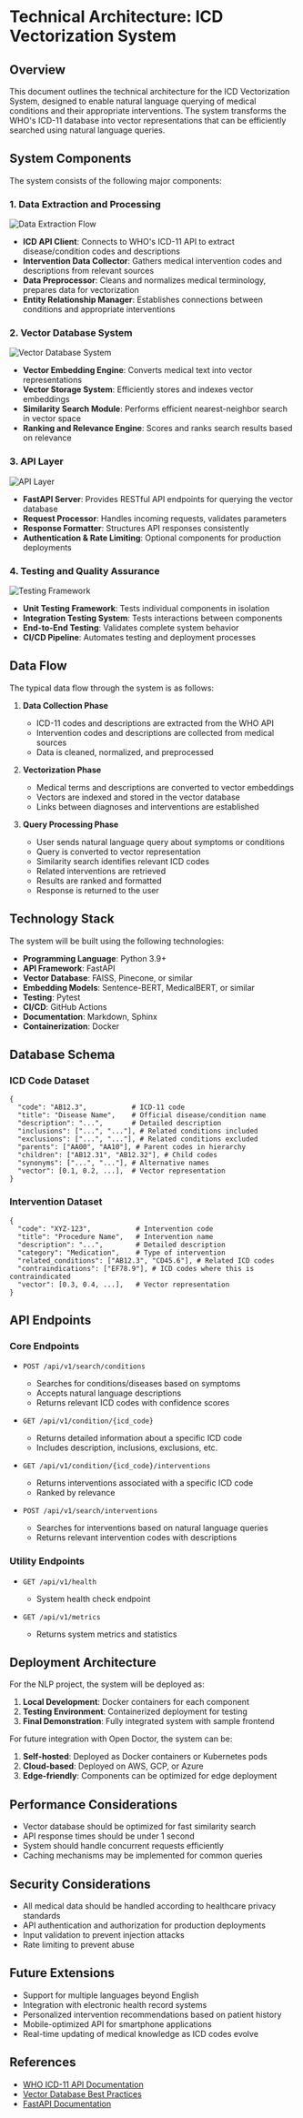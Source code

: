 # Technical Architecture: ICD Vectorization System

## Overview

This document outlines the technical architecture for the ICD Vectorization System, designed to enable natural language querying of medical conditions and their appropriate interventions. The system transforms the WHO's ICD-11 database into vector representations that can be efficiently searched using natural language queries.

## System Components

The system consists of the following major components:

### 1. Data Extraction and Processing

![Data Extraction Flow](https://mermaid.ink/img/pako:eNp1kM1qwzAQhF9F7Ln9QA4hYJpDTi2U0kN6EfJaViuikSXkVUpw3n3lOG5aoQezO_PNwO4FWm8QGhha1zcm4kcTG2NpYIWvh2IlGkcNdU9GJVZ-6H2gt6TXmW9Mdtn2uQm4KbNzm33rh80cjvjpWaEd-J1y9yJzIcdSYqgymyVzOJFrZYlPc_jrY7FEG41fXEPRV9Ym9BgFWjPqADG1ThUWahQHFZMJpTiHzrYUgLl27aYYrTvKwPDWUcSxTkRvefHnUdwFdPtxA3sFiZJByTCDw-S7m7NFMuVNBrcLuF_WX5LDEBWpL2MKBNXpWcYKiUF_B0WBBCqc4hXaYbqV4o6GCTJJtgaDf7rTfNrhsZIlzEotpClLVZXbXO3LotY7uT9U9QHKB4I7?type=png)

- **ICD API Client**: Connects to WHO's ICD-11 API to extract disease/condition codes and descriptions
- **Intervention Data Collector**: Gathers medical intervention codes and descriptions from relevant sources
- **Data Preprocessor**: Cleans and normalizes medical terminology, prepares data for vectorization
- **Entity Relationship Manager**: Establishes connections between conditions and appropriate interventions

### 2. Vector Database System

![Vector Database System](https://mermaid.ink/img/pako:eNp1kstqwzAQRX9FzDr5gCxCwbQLbwotdNFuRDxWNYponEj1gyTE_15ZTpq2YDY3c-88GHUEKKRGTKDrbe1VwJ3STvnYKp-P2WKW1R05ah4YJSv5e9-Lw1VYp2ylelsdpuFTk2_7_KvXzWE-HTw8C5y9uI34MBNJkqYJOczn8-kkYk_Gnsr3p9NP37JYa-SXVJfsjVSe2sA9S2t6ZVFg45TFLnCHteaeXOZD6XPlETWJStRdqTn0PMIY5aiiNhQwnNYp9NQAXVUICFz62rDBKMXhXMLijTLIAxsVrPjyJEHcrXI2qXKbqJC-wlvkQHy1fIPkBgp4AqcVOLIuTpI_XB1O_R6ShCyQbFH_b17FiRbKxdehMQNKmw7j1SMacXiHlAEjKKNlE-nCdYXpBtGCDqD3oNBgu54uy5yOmRZUZUbFmZGE851O9ls99bpLvgHUfH0u?type=png)

- **Vector Embedding Engine**: Converts medical text into vector representations
- **Vector Storage System**: Efficiently stores and indexes vector embeddings
- **Similarity Search Module**: Performs efficient nearest-neighbor search in vector space
- **Ranking and Relevance Engine**: Scores and ranks search results based on relevance

### 3. API Layer

![API Layer](https://mermaid.ink/img/pako:eNp1kc1Ow0AMhF_F8jkPkANSBYIDJ1qpUg_0Erle2kU4m9bbICHEu-NNW6DiqDNj-_PYewStswQF9I2tKu3p1ehaW9LUiy_bapZUlmrqHh0pJf703fvdUVZn2avr2s0w_dTUm77-6ly9m42Db7dI3r_dmXxI8jzPDnxGg2wPxZvj8f179h6VIXcU6pztjbQ0cEDX6F55YrLa0cDeE7yeBvRVQJtNVQWySJ5EI6sh1WStxgC6jXt0GFG9REc-SlhYOsNRJLQnCIcnmrzhRZijY0zZ7VW5jdOYsWYXxB_hm-RAfLXyDYpbKMQTOK1ICdflZfCXyyZT_wRFEgu02WT_F-ZKLF4pB5-GpjOgMm1iKz0hq70fUGRgBW1s2Zi7cV2J7hAdeA1mD5Ysbe_Hw3K1x8xrqQtDWWFAPp_N-ePkNBhw8AMWGaoU?type=png)

- **FastAPI Server**: Provides RESTful API endpoints for querying the vector database
- **Request Processor**: Handles incoming requests, validates parameters
- **Response Formatter**: Structures API responses consistently
- **Authentication & Rate Limiting**: Optional components for production deployments

### 4. Testing and Quality Assurance

![Testing Framework](https://mermaid.ink/img/pako:eNptUctOwzAQ_BVrz_kADkiVgAMnKFKlHuBSxd40W-JsYm-DiPLv2GkKRRzX45mdxz4EaoNDSaB3rm6sp3enG-upY4-_x2JOhaeW-ncvSpXCdPSxeh7ENvKFb5vVMP3W5Mu-_Bi9X82mw8PDtWbnx0-VHhNjTHbkd2wwimIFrjdmPrFHcq0s2dMc_vpcXKKzzt-5uqSvQgbqPUYxreuVQ8Gtk0fmXuzQeSrpqnKxFnOAo9IW9V0wGHoeZI7NUUXtOWCcPSj01DJdVUwoXPrGssOghO-DwPyt8igh8NAj83lD5jDC1RJX1EBe1KGH9GlxF9TDyS_IX1CBz-C1Yoe8STk5-Tk7nsxzlCdJYdju8v-P78TRK-Xj_2h5ApRu56PWnjy7w4jJhBLouLLD0FVcndAtssOk0a9B4dBt-2Gc-zgpE5cXljNTWInjOOfXs8voO8efP_eCi64?type=png)

- **Unit Testing Framework**: Tests individual components in isolation
- **Integration Testing System**: Tests interactions between components
- **End-to-End Testing**: Validates complete system behavior
- **CI/CD Pipeline**: Automates testing and deployment processes

## Data Flow

The typical data flow through the system is as follows:

1. **Data Collection Phase**
   - ICD-11 codes and descriptions are extracted from the WHO API
   - Intervention codes and descriptions are collected from medical sources
   - Data is cleaned, normalized, and preprocessed

2. **Vectorization Phase**
   - Medical terms and descriptions are converted to vector embeddings
   - Vectors are indexed and stored in the vector database
   - Links between diagnoses and interventions are established

3. **Query Processing Phase**
   - User sends natural language query about symptoms or conditions
   - Query is converted to vector representation
   - Similarity search identifies relevant ICD codes
   - Related interventions are retrieved
   - Results are ranked and formatted
   - Response is returned to the user

## Technology Stack

The system will be built using the following technologies:

- **Programming Language**: Python 3.9+
- **API Framework**: FastAPI
- **Vector Database**: FAISS, Pinecone, or similar
- **Embedding Models**: Sentence-BERT, MedicalBERT, or similar
- **Testing**: Pytest
- **CI/CD**: GitHub Actions
- **Documentation**: Markdown, Sphinx
- **Containerization**: Docker

## Database Schema

### ICD Code Dataset

```
{
  "code": "AB12.3",           # ICD-11 code
  "title": "Disease Name",    # Official disease/condition name
  "description": "...",       # Detailed description
  "inclusions": ["...", "..."], # Related conditions included
  "exclusions": ["...", "..."], # Related conditions excluded
  "parents": ["AA00", "AA10"], # Parent codes in hierarchy
  "children": ["AB12.31", "AB12.32"], # Child codes
  "synonyms": ["...", "..."], # Alternative names
  "vector": [0.1, 0.2, ...],  # Vector representation
}
```

### Intervention Dataset

```
{
  "code": "XYZ-123",           # Intervention code
  "title": "Procedure Name",   # Intervention name
  "description": "...",        # Detailed description
  "category": "Medication",    # Type of intervention
  "related_conditions": ["AB12.3", "CD45.6"], # Related ICD codes
  "contraindications": ["EF78.9"], # ICD codes where this is contraindicated
  "vector": [0.3, 0.4, ...],   # Vector representation
}
```

## API Endpoints

### Core Endpoints

- `POST /api/v1/search/conditions`
  - Searches for conditions/diseases based on symptoms
  - Accepts natural language descriptions
  - Returns relevant ICD codes with confidence scores

- `GET /api/v1/condition/{icd_code}`
  - Returns detailed information about a specific ICD code
  - Includes description, inclusions, exclusions, etc.

- `GET /api/v1/condition/{icd_code}/interventions`
  - Returns interventions associated with a specific ICD code
  - Ranked by relevance

- `POST /api/v1/search/interventions`
  - Searches for interventions based on natural language queries
  - Returns relevant intervention codes with descriptions

### Utility Endpoints

- `GET /api/v1/health`
  - System health check endpoint

- `GET /api/v1/metrics`
  - Returns system metrics and statistics

## Deployment Architecture

For the NLP project, the system will be deployed as:

1. **Local Development**: Docker containers for each component
2. **Testing Environment**: Containerized deployment for testing
3. **Final Demonstration**: Fully integrated system with sample frontend

For future integration with Open Doctor, the system can be:

1. **Self-hosted**: Deployed as Docker containers or Kubernetes pods
2. **Cloud-based**: Deployed on AWS, GCP, or Azure
3. **Edge-friendly**: Components can be optimized for edge deployment

## Performance Considerations

- Vector database should be optimized for fast similarity search
- API response times should be under 1 second
- System should handle concurrent requests efficiently
- Caching mechanisms may be implemented for common queries

## Security Considerations

- All medical data should be handled according to healthcare privacy standards
- API authentication and authorization for production deployments
- Input validation to prevent injection attacks
- Rate limiting to prevent abuse

## Future Extensions

- Support for multiple languages beyond English
- Integration with electronic health record systems
- Personalized intervention recommendations based on patient history
- Mobile-optimized API for smartphone applications
- Real-time updating of medical knowledge as ICD codes evolve

## References

- [WHO ICD-11 API Documentation](https://icd.who.int/icdapi)
- [Vector Database Best Practices](https://www.pinecone.io/learn/vector-database/)
- [FastAPI Documentation](https://fastapi.tiangolo.com/) 